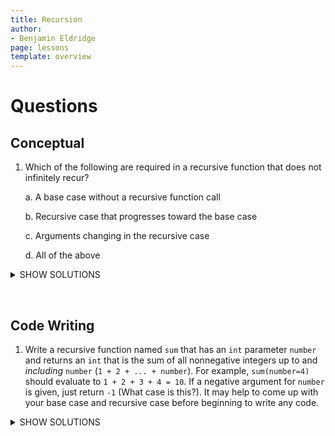 ```yaml
---
title: Recursion 
author:
- Benjamin Eldridge
page: lessons
template: overview
---
```


# Questions

## Conceptual

1. Which of the following are required in a recursive function that does not infinitely recur?

    a. A base case without a recursive function call

    b. Recursive case that progresses toward the base case

    c. Arguments changing in the recursive case

    d. All of the above

<details>
<summary>SHOW SOLUTIONS</summary>

1. d. All of the above

</details>

&nbsp;

## Code Writing

1. Write a recursive function named `sum` that has an `int` parameter `number` and returns an `int` that is the sum of all nonnegative integers up to and *including* `number` (`1 + 2 + ... + number`). For example, `sum(number=4)` should evaluate to `1 + 2 + 3 + 4 = 10`. If a negative argument for `number` is given, just return `-1` (What case is this?). It may help to come up with your base case and recursive case before beginning to write any code.

<details>
<summary>SHOW SOLUTIONS</summary>
1. The negative argument case is an edge case. Note: There are many equivalent ways this function could be written.

```py
1    def sum(number: int) -> int:
2        """Sum of all nonnegative integers up to and including number."""
3        if number < 0: # Edge case
4            return -1
5        elif number > 0: # Recursive case
6            return number + sum(number=number - 1)
7        else: # Base case
8            return 0
```

</details>

&nbsp;
